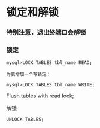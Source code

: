 # 锁定和解锁
### 特别注意，退出终端口会解锁
### 锁定
```Plain Text
mysql>LOCK TABLES tbl_name READ;

为表增加一个写锁定：

mysql>LOCK TABLES tbl_name WRITE;
```
Flush tables with read lock;

解锁

```Plain Text
UNLOCK TABLES;
```
